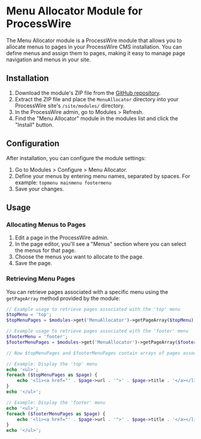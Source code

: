 # Menu Allocator Module for ProcessWire

The Menu Allocator module is a ProcessWire module that allows you to allocate menus to pages in your ProcessWire CMS installation. You can define menus and assign them to pages, making it easy to manage page navigation and menus in your site.

## Installation

1. Download the module's ZIP file from the [GitHub repository](https://github.com/dtjngl/MenuAllocator).
2. Extract the ZIP file and place the `MenuAllocator` directory into your ProcessWire site's `/site/modules/` directory.
3. In the ProcessWire admin, go to Modules > Refresh.
4. Find the "Menu Allocator" module in the modules list and click the "Install" button.

## Configuration

After installation, you can configure the module settings:

1. Go to Modules > Configure > Menu Allocator.
2. Define your menus by entering menu names, separated by spaces. For example: `topmenu mainmenu footermenu`
3. Save your changes.

## Usage

### Allocating Menus to Pages

1. Edit a page in the ProcessWire admin.
2. In the page editor, you'll see a "Menus" section where you can select the menus for that page.
3. Choose the menus you want to allocate to the page.
4. Save the page.

### Retrieving Menu Pages

You can retrieve pages associated with a specific menu using the `getPageArray` method provided by the module:

```php
// Example usage to retrieve pages associated with the 'top' menu
$topMenu = 'top';
$topMenuPages = $modules->get('MenuAllocator')->getPageArray($topMenu);

// Example usage to retrieve pages associated with the 'footer' menu
$footerMenu = 'footer';
$footerMenuPages = $modules->get('MenuAllocator')->getPageArray($footerMenu);

// Now $topMenuPages and $footerMenuPages contain arrays of pages associated with the respective menus

// Example: Display the 'top' menu
echo '<ul>';
foreach ($topMenuPages as $page) {
    echo '<li><a href="' . $page->url . '">' . $page->title . '</a></li>';
}
echo '</ul>';

// Example: Display the 'footer' menu
echo '<ul>';
foreach ($footerMenuPages as $page) {
    echo '<li><a href="' . $page->url . '">' . $page->title . '</a></li>';
}
echo '</ul>';